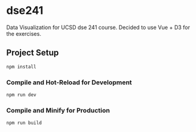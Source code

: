 # dse241

Data Visualization for UCSD dse 241 course.
Decided to use Vue + D3 for the exercises.

## Project Setup

```sh
npm install
```

### Compile and Hot-Reload for Development

```sh
npm run dev
```

### Compile and Minify for Production

```sh
npm run build
```
